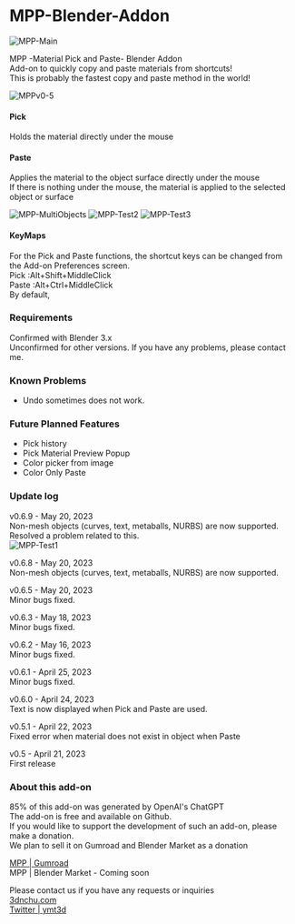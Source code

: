 # MPP-Blender-Addon
![MPP-Main](https://user-images.githubusercontent.com/7782271/233642499-eee27746-5005-4b7d-bfbb-07108802f1c3.jpg)

MPP -Material Pick and Paste- Blender Addon<br>
Add-on to quickly copy and paste materials from shortcuts!<br>
This is probably the fastest copy and paste method in the world!<br>

![MPPv0-5](https://user-images.githubusercontent.com/7782271/233788212-81dfc258-9277-45c0-9707-20502245925f.gif)

#### Pick<br>
Holds the material directly under the mouse

#### Paste<br>
Applies the material to the object surface directly under the mouse<br>
If there is nothing under the mouse, the material is applied to the selected object or surface<br>

![MPP-MultiObjects](https://user-images.githubusercontent.com/7782271/233788236-772c0dcf-4d93-4a64-a804-15390bf47b1e.gif)
![MPP-Test2](https://github.com/ymt3d/MPP-Blender-Addon/assets/7782271/019bcea8-30b6-4357-bb90-aa07ef7fb245)
![MPP-Test3](https://github.com/ymt3d/MPP-Blender-Addon/assets/7782271/74a2246b-741a-47d2-bcf5-9fc986ee503f)

#### KeyMaps<br>
For the Pick and Paste functions, the shortcut keys can be changed from the Add-on Preferences screen.<br>
Pick :Alt+Shift+MiddleClick <br>
Paste :Alt+Ctrl+MiddleClick<br>
By default, <br>

### Requirements<br>
Confirmed with Blender 3.x<br>
Unconfirmed for other versions. If you have any problems, please contact me.<br>

### Known Problems<br>
* Undo sometimes does not work.<br>

### Future Planned Features<br>
* Pick history<br>
* Pick Material Preview Popup<br>
* Color picker from image<br>
* Color Only Paste<br>

###  Update log<br>
v0.6.9 - May 20, 2023<br>
Non-mesh objects (curves, text, metaballs, NURBS) are now supported.<br>
Resolved a problem related to this.<br>
![MPP-Test1](https://github.com/ymt3d/MPP-Blender-Addon/assets/7782271/a3ef1bc0-1caf-4b00-9527-39e36f7d8789)

v0.6.8 - May 20, 2023<br>
Non-mesh objects (curves, text, metaballs, NURBS) are now supported.<br>

v0.6.5 - May 20, 2023<br>
Minor bugs fixed.<br>

v0.6.3 - May 18, 2023<br>
Minor bugs fixed.<br>

v0.6.2 - May 16, 2023<br>
Minor bugs fixed.<br>

v0.6.1 - April 25, 2023<br>
Minor bugs fixed.<br>

v0.6.0 - April 24, 2023<br>
Text is now displayed when Pick and Paste are used.<br>

v0.5.1 - April 22, 2023<br>
Fixed error when material does not exist in object when Paste<br>

v0.5 - April 21, 2023<br>
First release<br>

### About this add-on<br>
85% of this add-on was generated by OpenAI's ChatGPT<br>
The add-on is free and available on Github.<br>
If you would like to support the development of such an add-on, please make a donation.<br>
We plan to sell it on Gumroad and Blender Market as a donation<br>

[MPP | Gumroad](https://yamato3d.gumroad.com/l/mpp)<br>
MPP | Blender Market - Coming soon<br>

Please contact us if you have any requests or inquiries<br>
[3dnchu.com](https://3dnchu.com)<br>
[Twitter | ymt3d](https://twitter.com/ymt3d)<br>
